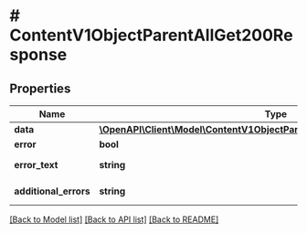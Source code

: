 # # ContentV1ObjectParentAllGet200Response

## Properties

Name | Type | Description | Notes
------------ | ------------- | ------------- | -------------
**data** | [**\OpenAPI\Client\Model\ContentV1ObjectParentAllGet200ResponseDataInner[]**](ContentV1ObjectParentAllGet200ResponseDataInner.md) |  | [optional]
**error** | **bool** | Флаг ошибки. | [optional]
**error_text** | **string** | Описание ошибки. | [optional]
**additional_errors** | **string** | Дополнительные ошибки. | [optional]

[[Back to Model list]](../../README.md#models) [[Back to API list]](../../README.md#endpoints) [[Back to README]](../../README.md)

